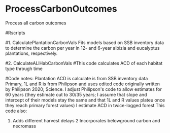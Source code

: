 # ProcessCarbonOutcomes
Process all carbon outcomes


#Rscripts 

#1. CalculatePlantationCarbonVals 
Fits models based on SSB inventory data to determine the carbon per year in 12- and 6-year albizia and eucalyptus plantations, respectively. 

#2. CalculateALlHabCarbonVals 
#This code calculates ACD of each habitat type through time 

#Code notes:
Plantation ACD is calculate is from SSB inventory data 
Primary, 1L and R is from Philipson and uses edited code originally written by 
Philipson 2020; Science. I adjust Philipson's code to allow estimates for 60 years (they
estimate out to 30/35 years; I assume that slope and intercept of their models stay the same 
and that 1L and R values plateu once they reach primary forest values)
I estimate ACD in twice-logged forest 
This code also:
1. Adds different harvest delays 
2 Incorporates belowground carbon and necromass